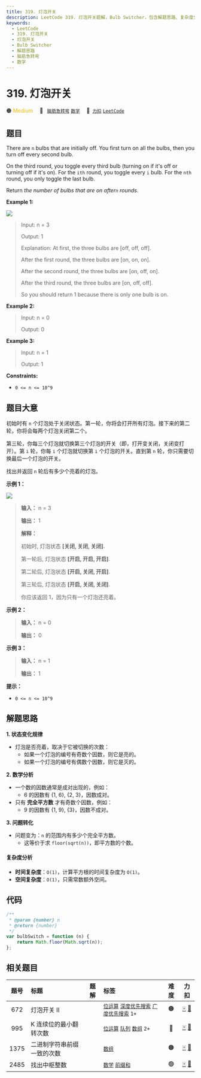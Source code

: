 ```yaml
---
title: 319. 灯泡开关
description: LeetCode 319. 灯泡开关题解，Bulb Switcher，包含解题思路、复杂度分析以及完整的 JavaScript 代码实现。
keywords:
  - LeetCode
  - 319. 灯泡开关
  - 灯泡开关
  - Bulb Switcher
  - 解题思路
  - 脑筋急转弯
  - 数学
---
```


# 319. 灯泡开关

🟠 <font color=#ffb800>Medium</font>&emsp; 🔖&ensp; [`脑筋急转弯`](/tag/brainteaser.md) [`数学`](/tag/math.md)&emsp; 🔗&ensp;[`力扣`](https://leetcode.cn/problems/bulb-switcher) [`LeetCode`](https://leetcode.com/problems/bulb-switcher)

## 题目

There are `n` bulbs that are initially off. You first turn on all the bulbs,
then you turn off every second bulb.

On the third round, you toggle every third bulb (turning on if it's off or
turning off if it's on). For the `ith` round, you toggle every `i` bulb. For
the `nth` round, you only toggle the last bulb.

Return _the number of bulbs that are on after`n` rounds_.

**Example 1:**

![](https://assets.leetcode.com/uploads/2020/11/05/bulb.jpg)

> Input: n = 3
>
> Output: 1
>
> Explanation: At first, the three bulbs are [off, off, off].
>
> After the first round, the three bulbs are [on, on, on].
>
> After the second round, the three bulbs are [on, off, on].
>
> After the third round, the three bulbs are [on, off, off].
>
> So you should return 1 because there is only one bulb is on.

**Example 2:**

> Input: n = 0
>
> Output: 0

**Example 3:**

> Input: n = 1
>
> Output: 1

**Constraints:**

- `0 <= n <= 10^9`

## 题目大意

初始时有 `n` 个灯泡处于关闭状态。第一轮，你将会打开所有灯泡。接下来的第二轮，你将会每两个灯泡关闭第二个。

第三轮，你每三个灯泡就切换第三个灯泡的开关（即，打开变关闭，关闭变打开）。第 `i` 轮，你每 `i` 个灯泡就切换第 `i` 个灯泡的开关。直到第 `n`
轮，你只需要切换最后一个灯泡的开关。

找出并返回 `n` 轮后有多少个亮着的灯泡。

**示例 1：**

![](https://assets.leetcode.com/uploads/2020/11/05/bulb.jpg)

> **输入：** n = 3
>
> **输出：** 1
>
> **解释：**
>
> 初始时, 灯泡状态 **[关闭, 关闭, 关闭]**.
>
> 第一轮后, 灯泡状态 **[开启, 开启, 开启]**.
>
> 第二轮后, 灯泡状态 **[开启, 关闭, 开启]**.
>
> 第三轮后, 灯泡状态 **[开启, 关闭, 关闭]**.
>
> 你应该返回 1，因为只有一个灯泡还亮着。

**示例 2：**

> **输入：** n = 0
>
> **输出：** 0

**示例 3：**

> **输入：** n = 1
>
> **输出：** 1

**提示：**

- `0 <= n <= 10^9`

## 解题思路

**1. 状态变化规律**

- 灯泡是否亮着，取决于它被切换的次数：
  - 如果一个灯泡的编号有奇数个因数，则它是亮的。
  - 如果一个灯泡的编号有偶数个因数，则它是灭的。

**2. 数学分析**

- 一个数的因数通常是成对出现的，例如：
  - 6 的因数有 {1, 6}, {2, 3}，因数成对。
- 只有 **完全平方数** 才有奇数个因数，例如：
  - 9 的因数有 {1, 9}, {3}，因数不成对。

**3. 问题转化**

- 问题变为：`n` 的范围内有多少个完全平方数。
  - 这等价于求 `floor(sqrt(n))`，即平方数的个数。

#### 复杂度分析

- **时间复杂度**：`O(1)`，计算平方根的时间复杂度为 `O(1)`。
- **空间复杂度**：`O(1)`，只需常数额外空间。

## 代码

```javascript
/**
 * @param {number} n
 * @return {number}
 */
var bulbSwitch = function (n) {
	return Math.floor(Math.sqrt(n));
};
```

## 相关题目

<!-- prettier-ignore -->
| 题号 | 标题 | 题解 | 标签 | 难度 | 力扣 |
| :------: | :------ | :------: | :------ | :------: | :------: |
| 672 | 灯泡开关 Ⅱ |  |  [`位运算`](/tag/bit-manipulation.md) [`深度优先搜索`](/tag/depth-first-search.md) [`广度优先搜索`](/tag/breadth-first-search.md) `1+` | 🟠 | [🀄️](https://leetcode.cn/problems/bulb-switcher-ii) [🔗](https://leetcode.com/problems/bulb-switcher-ii) |
| 995 | K 连续位的最小翻转次数 |  |  [`位运算`](/tag/bit-manipulation.md) [`队列`](/tag/queue.md) [`数组`](/tag/array.md) `2+` | 🔴 | [🀄️](https://leetcode.cn/problems/minimum-number-of-k-consecutive-bit-flips) [🔗](https://leetcode.com/problems/minimum-number-of-k-consecutive-bit-flips) |
| 1375 | 二进制字符串前缀一致的次数 |  |  [`数组`](/tag/array.md) | 🟠 | [🀄️](https://leetcode.cn/problems/number-of-times-binary-string-is-prefix-aligned) [🔗](https://leetcode.com/problems/number-of-times-binary-string-is-prefix-aligned) |
| 2485 | 找出中枢整数 |  |  [`数学`](/tag/math.md) [`前缀和`](/tag/prefix-sum.md) | 🟢 | [🀄️](https://leetcode.cn/problems/find-the-pivot-integer) [🔗](https://leetcode.com/problems/find-the-pivot-integer) |